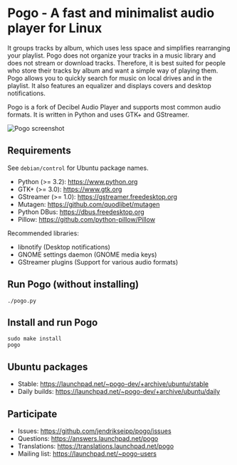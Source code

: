 Pogo - A fast and minimalist audio player for Linux
===================================================

It groups tracks by album, which uses less space and simplifies
rearranging your playlist. Pogo does not organize your tracks in a music
library and does not stream or download tracks. Therefore, it is best
suited for people who store their tracks by album and want a simple way
of playing them. Pogo allows you to quickly search for music on local
drives and in the playlist. It also features an equalizer and displays
covers and desktop notifications.

Pogo is a fork of Decibel Audio Player and supports most common audio
formats. It is written in Python and uses GTK+ and GStreamer.

![Pogo screenshot](https://www.dropbox.com/s/wm3xtnvorysmytc/pogo-0.1-1.png?raw=1)

Requirements
------------

See `debian/control` for Ubuntu package names.

  * Python (>= 3.2):        https://www.python.org
  * GTK+ (>= 3.0):          https://www.gtk.org
  * GStreamer (>= 1.0):     https://gstreamer.freedesktop.org
  * Mutagen:                https://github.com/quodlibet/mutagen
  * Python DBus:            https://dbus.freedesktop.org
  * Pillow:                 https://github.com/python-pillow/Pillow

Recommended libraries:

  * libnotify               (Desktop notifications)
  * GNOME settings daemon   (GNOME media keys)
  * GStreamer plugins       (Support for various audio formats)


Run Pogo (without installing)
-----------------------------

    ./pogo.py


Install and run Pogo
--------------------

    sudo make install
    pogo


Ubuntu packages
---------------

  * Stable: https://launchpad.net/~pogo-dev/+archive/ubuntu/stable
  * Daily builds: https://launchpad.net/~pogo-dev/+archive/ubuntu/daily


Participate
-----------

  * Issues: https://github.com/jendrikseipp/pogo/issues
  * Questions: https://answers.launchpad.net/pogo
  * Translations: https://translations.launchpad.net/pogo
  * Mailing list: https://launchpad.net/~pogo-users
